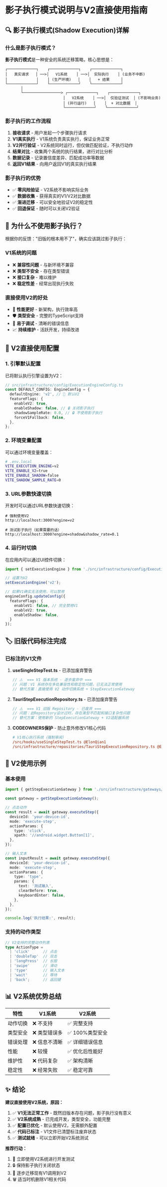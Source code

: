 # 影子执行模式说明与V2直接使用指南

## 🔍 影子执行模式(Shadow Execution)详解

### 什么是影子执行模式？

**影子执行模式**是一种安全的系统迁移策略，核心思想是：

```
┌─────────────┐    ┌─────────────┐    ┌─────────────┐
│   真实请求   │ ──>│   V1系统    │ ──>│  实际执行    │ (业务不中断)
│             │    │ (生产环境)   │    │   + 结果     │
└─────────────┘    └─────────────┘    └─────────────┘
       │                   
       └─────────────────> ┌─────────────┐    ┌─────────────┐
                          │   V2系统    │ ──>│  仅验证测试  │ (不影响业务)
                          │ (并行运行)   │    │  + 对比数据  │
                          └─────────────┘    └─────────────┘
```

### 影子执行的工作流程

1. **接收请求** - 用户发起一个步骤执行请求
2. **V1真实执行** - V1系统负责真实执行，保证业务正常
3. **V2并行验证** - V2系统同时运行，但仅做匹配验证，不执行动作
4. **结果对比** - 收集两个系统的执行结果，进行对比分析
5. **数据记录** - 记录置信度差异、匹配成功率等数据
6. **返回V1结果** - 向用户返回V1的真实执行结果

### 影子执行的优势

- ✅ **零风险验证** - V2系统不影响实际业务
- ✅ **数据收集** - 获得真实的V1/V2对比数据
- ✅ **渐进迁移** - 可以安全地验证V2的稳定性
- ✅ **回退保证** - 随时可以关闭V2验证

## 🚨 为什么不使用影子执行？

根据你的反馈："旧版的根本用不了"，确实应该跳过影子执行：

### V1系统的问题
- ❌ **兼容性问题** - 与新环境不兼容
- ❌ **类型不安全** - 存在类型错误
- ❌ **接口复杂** - 难以维护
- ❌ **稳定性差** - 经常出现执行失败

### 直接使用V2的好处
- 🚀 **性能更好** - 新架构，执行效率高
- 🛡️ **类型安全** - 完整的TypeScript支持
- 🔧 **易于调试** - 清晰的错误信息
- 📈 **持续维护** - 活跃开发，持续改进

## 🎯 V2直接使用配置

### 1. 引擎默认配置

已将默认执行引擎设置为V2：

```typescript
// src/infrastructure/config/ExecutionEngineConfig.ts
const DEFAULT_CONFIG: EngineConfig = {
  defaultEngine: 'v2', // 🚀 默认V2
  featureFlags: {
    enableV2: true,
    enableShadow: false, // 🔒 关闭影子执行
    shadowSampleRate: 0.0, // 🔒 不使用影子执行
    forceV1Fallback: false,
  },
};
```

### 2. 环境变量配置

可以通过环境变量覆盖：

```bash
# .env.local
VITE_EXECUTION_ENGINE=v2
VITE_ENABLE_V2=true
VITE_ENABLE_SHADOW=false
VITE_SHADOW_SAMPLE_RATE=0
```

### 3. URL参数快速切换

开发时可以通过URL参数快速切换：

```
# 强制使用V2
http://localhost:3000?engine=v2

# 测试影子执行（如果需要的话）
http://localhost:3000?engine=shadow&shadow_rate=0.1
```

### 4. 运行时切换

在应用内可以通过UI控件切换：

```typescript
import { setExecutionEngine } from './src/infrastructure/config/ExecutionEngineConfig';

// 设置为V2
setExecutionEngine('v2');

// 如果V1确实无法使用，可以禁用
engineConfig.updateConfig({
  featureFlags: {
    enableV1: false, // 完全禁用V1
    enableV2: true,
    enableShadow: false,
  }
});
```

## 🏷️ 旧版代码标注完成

### 已标注的V1文件

1. **useSingleStepTest.ts** - 已添加废弃警告
   ```typescript
   // ⚠️  === V1 版本系统 - 逐步废弃中 ===
   // 问题：V1 系统存在多处兼容性和稳定性问题，已无法正常使用
   // 替代方案：直接使用 V2 动作切换系统 + StepExecutionGateway
   ```

2. **TauriStepExecutionRepository.ts** - 已添加废弃警告
   ```typescript
   // ⚠️  === V1 旧版 Repository - 已废弃 ===
   // 问题：此Repository设计过时，存在类型不匹配和接口复杂性问题
   // 替代方案：使用新的 StepExecutionGateway + V2适配器系统
   ```

3. **CODEOWNERS保护** - 防止意外修改V1核心代码
   ```ini
   # V1核心执行系统（强制审阅）
   /src/hooks/useSingleStepTest.ts @ElonQian1
   /src/infrastructure/repositories/TauriStepExecutionRepository.ts @ElonQian1
   ```

## 🚀 V2使用示例

### 基本使用

```typescript
import { getStepExecutionGateway } from './src/infrastructure/gateways/StepExecutionGateway';

const gateway = getStepExecutionGateway();

// 点击动作
const result = await gateway.executeStep({
  deviceId: 'your-device-id',
  mode: 'execute-step',
  actionParams: {
    type: 'click',
    xpath: '//android.widget.Button[1]',
  },
});

// 输入文本
const inputResult = await gateway.executeStep({
  deviceId: 'your-device-id',
  mode: 'execute-step',
  actionParams: {
    type: 'type',
    params: {
      text: '测试输入',
      clearBefore: true,
      keyboardEnter: false,
    },
  },
});

console.log('执行结果:', result);
```

### 支持的动作类型

```typescript
// V2支持的完整动作列表
type ActionType = 
  | 'click'      // 点击
  | 'doubleTap'  // 双击  
  | 'longPress'  // 长按
  | 'swipe'      // 滑动
  | 'type'       // 输入文本
  | 'wait'       // 等待
  | 'back';      // 返回键
```

## 📊 V2系统优势总结

| 特性 | V1系统 | V2系统 |
|------|--------|---------|
| 动作切换 | ❌ 不支持 | ✅ 完整支持 |
| 类型安全 | ❌ 类型错误多 | ✅ 100%类型安全 |
| 错误处理 | ❌ 信息不清晰 | ✅ 详细错误信息 |
| 性能 | ❌ 较慢 | ✅ 优化后性能好 |
| 维护性 | ❌ 代码复杂 | ✅ 架构清晰 |
| 稳定性 | ❌ 经常失败 | ✅ 稳定可靠 |

## ✨ 结论

**建议直接使用V2系统，原因：**

1. ✅ **V1无法正常工作** - 既然旧版本存在问题，影子执行没有意义
2. ✅ **V2系统成熟** - 已完成开发，类型安全，功能完整
3. ✅ **配置已优化** - 默认使用V2，无需额外配置
4. ✅ **代码已标注** - V1文件已清楚标注废弃状态
5. ✅ **测试就绪** - 可以立即开始V2系统测试

**推荐行动：**
1. 🚀 立即使用V2系统进行开发测试
2. 🔒 保持影子执行关闭状态
3. 📝 逐步迁移现有V1调用到V2
4. 🗑️ 适当时机删除V1相关代码